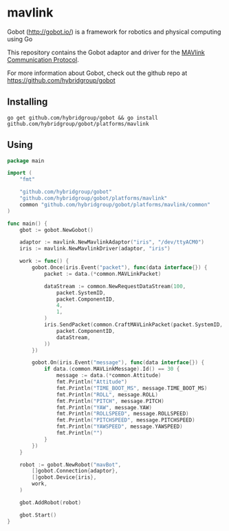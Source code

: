 # mavlink

Gobot (http://gobot.io/) is a framework for robotics and physical computing using Go

This repository contains the Gobot adaptor and driver for the [MAVlink Communication Protocol](http://qgroundcontrol.org/mavlink/start).

For more information about Gobot, check out the github repo at
https://github.com/hybridgroup/gobot

## Installing
`go get github.com/hybridgroup/gobot && go install github.com/hybridgroup/gobot/platforms/mavlink`

## Using
```go
package main

import (
	"fmt"

	"github.com/hybridgroup/gobot"
	"github.com/hybridgroup/gobot/platforms/mavlink"
	common "github.com/hybridgroup/gobot/platforms/mavlink/common"
)

func main() {
	gbot := gobot.NewGobot()

	adaptor := mavlink.NewMavlinkAdaptor("iris", "/dev/ttyACM0")
	iris := mavlink.NewMavlinkDriver(adaptor, "iris")

	work := func() {
		gobot.Once(iris.Event("packet"), func(data interface{}) {
			packet := data.(*common.MAVLinkPacket)

			dataStream := common.NewRequestDataStream(100,
				packet.SystemID,
				packet.ComponentID,
				4,
				1,
			)
			iris.SendPacket(common.CraftMAVLinkPacket(packet.SystemID,
				packet.ComponentID,
				dataStream,
			))
		})

		gobot.On(iris.Event("message"), func(data interface{}) {
			if data.(common.MAVLinkMessage).Id() == 30 {
				message := data.(*common.Attitude)
				fmt.Println("Attitude")
				fmt.Println("TIME_BOOT_MS", message.TIME_BOOT_MS)
				fmt.Println("ROLL", message.ROLL)
				fmt.Println("PITCH", message.PITCH)
				fmt.Println("YAW", message.YAW)
				fmt.Println("ROLLSPEED", message.ROLLSPEED)
				fmt.Println("PITCHSPEED", message.PITCHSPEED)
				fmt.Println("YAWSPEED", message.YAWSPEED)
				fmt.Println("")
			}
		})
	}

	robot := gobot.NewRobot("mavBot",
		[]gobot.Connection{adaptor},
		[]gobot.Device{iris},
		work,
	)

	gbot.AddRobot(robot)

	gbot.Start()
}
```
